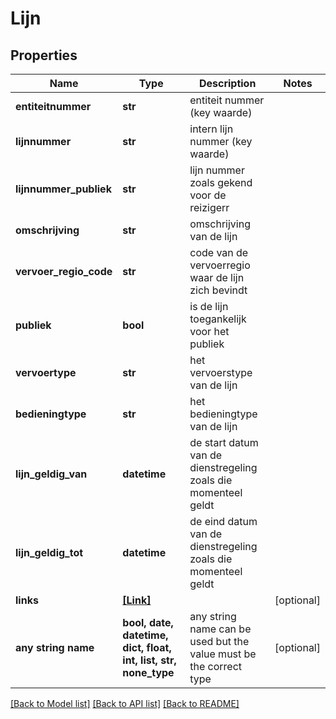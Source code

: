 # Lijn


## Properties
Name | Type | Description | Notes
------------ | ------------- | ------------- | -------------
**entiteitnummer** | **str** | entiteit nummer (key waarde) | 
**lijnnummer** | **str** | intern lijn nummer (key waarde) | 
**lijnnummer_publiek** | **str** | lijn nummer zoals gekend voor de reizigerr | 
**omschrijving** | **str** | omschrijving van de lijn | 
**vervoer_regio_code** | **str** | code van de vervoerregio waar de lijn zich bevindt | 
**publiek** | **bool** | is de lijn toegankelijk voor het publiek | 
**vervoertype** | **str** | het vervoerstype van de lijn | 
**bedieningtype** | **str** | het bedieningtype van de lijn | 
**lijn_geldig_van** | **datetime** | de start datum van de dienstregeling zoals die momenteel geldt | 
**lijn_geldig_tot** | **datetime** | de eind datum van de dienstregeling zoals die momenteel geldt | 
**links** | [**[Link]**](Link.md) |  | [optional] 
**any string name** | **bool, date, datetime, dict, float, int, list, str, none_type** | any string name can be used but the value must be the correct type | [optional]

[[Back to Model list]](../README.md#documentation-for-models) [[Back to API list]](../README.md#documentation-for-api-endpoints) [[Back to README]](../README.md)


